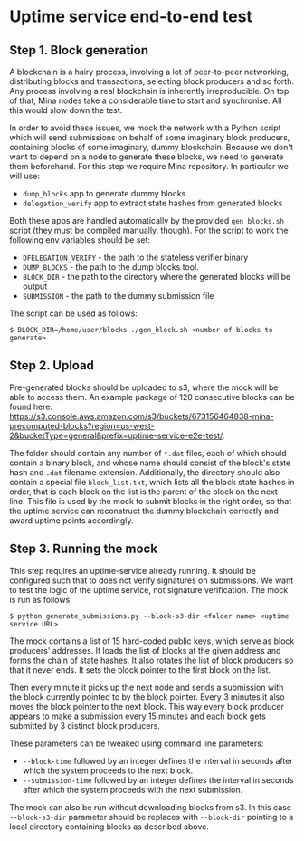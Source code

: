 Uptime service end-to-end test
==============================

Step 1. Block generation
------------------------

A blockchain is a hairy process, involving a lot of peer-to-peer
networking, distributing blocks and transactions, selecting
block producers and so forth. Any process involving a real
blockchain is inherently irreproducible. On top of that, Mina
nodes take a considerable time to start and synchronise. All this
would slow down the test.

In order to avoid these issues, we mock the network with a Python
script which will send submissions on behalf of some imaginary block
producers, containing blocks of some imaginary, dummy blockchain.
Because we don't want to depend on a node to generate these blocks,
we need to generate them beforehand. For this step we require
Mina repository. In particular we will use:

* `dump_blocks` app to generate dummy blocks
* `delegation_verify` app to extract state hashes from generated
  blocks

Both these apps are handled automatically by the provided `gen_blocks.sh`
script (they must be compiled manually, though). For the script to work
the following env variables should be set:

* `DFELEGATION_VERIFY` - the path to the stateless verifier binary
* `DUMP_BLOCKS` - the path to the dump blocks tool.
* `BLOCK_DIR` - the path to the directory where the generated blocks will be output
* `SUBMISSION` - the path to the dummy submission file

The script can be used as follows:

    $ BLOCK_DIR=/home/user/blocks ./gen_block.sh <number of blocks to generate>
    
Step 2. Upload
--------------

Pre-generated blocks should be uploaded to s3, where the mock will be able
to access them. An example package of 120 consecutive blocks can be found
here: https://s3.console.aws.amazon.com/s3/buckets/673156464838-mina-precomputed-blocks?region=us-west-2&bucketType=general&prefix=uptime-service-e2e-test/.

The folder should contain any number of `*.dat` files, each of which
should contain a binary block, and whose name should consist of the
block's state hash and `.dat` filename extension. Additionally, the
directory should also contain a special file `block_list.txt`, which
lists all the block state hashes in order, that is each block on the list
is the parent of the block on the next line. This file is used by the
mock to submit blocks in the right order, so that the uptime service
can reconstruct the dummy blockchain correctly and award uptime points
accordingly.

Step 3. Running the mock
------------------------

This step requires an uptime-service already running. It should be configured
such that to does not verify signatures on submissions. We want to test the
logic of the uptime service, not signature verification. The mock is run
as follows:

    $ python generate_submissions.py --block-s3-dir <folder name> <uptime service URL>
    
The mock contains a list of 15 hard-coded public keys, which serve as
block producers' addresses. It loads the list of blocks at the given
address and forms the chain of state hashes. It also rotates the list
of block producers so that it never ends. It sets the block pointer to
the first block on the list.

Then every minute it picks up the next node and sends a submission
with the block currently pointed to by the block pointer. Every 3 minutes
it also moves the block pointer to the next block. This way every block
producer appears to make a submission every 15 minutes and each block
gets submitted by 3 distinct block producers.

These parameters can be tweaked using command line parameters:

* `--block-time` followed by an integer defines the interval in seconds
  after which the system proceeds to the next block.
* `--submission-time` followed by an integer defines the interval
  in seconds after which the system proceeds with the next submission.
  
The mock can also be run without downloading blocks from s3. In this case
`--block-s3-dir` parameter should be replaces with `--block-dir` pointing
to a local directory containing blocks as described above.

